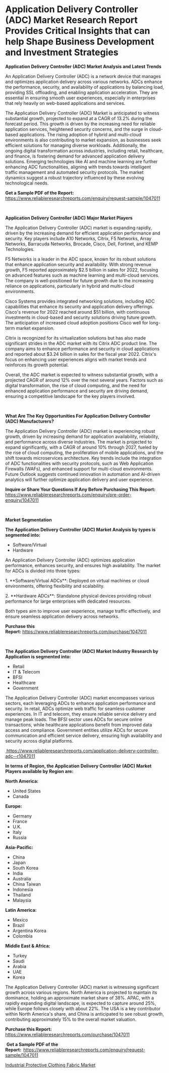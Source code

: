 <p><h1>Application Delivery Controller (ADC) Market Research Report Provides Critical Insights that can help Shape Business Development and Investment Strategies</h1></p><p><strong>Application Delivery Controller (ADC) Market Analysis and Latest Trends</strong></p>
<p><p>An Application Delivery Controller (ADC) is a network device that manages and optimizes application delivery across various networks. ADCs enhance the performance, security, and availability of applications by balancing load, providing SSL offloading, and enabling application acceleration. They are essential in ensuring smooth user experiences, especially in enterprises that rely heavily on web-based applications and services.</p><p>The Application Delivery Controller (ADC) Market is anticipated to witness substantial growth, projected to expand at a CAGR of 13.2% during the forecast period. This growth is driven by the increasing need for reliable application services, heightened security concerns, and the surge in cloud-based applications. The rising adoption of hybrid and multi-cloud environments is also contributing to market expansion, as businesses seek efficient solutions for managing diverse workloads. Additionally, the ongoing digital transformation across industries, including retail, healthcare, and finance, is fostering demand for advanced application delivery solutions. Emerging technologies like AI and machine learning are further enhancing ADC functionalities, aligning with trends towards intelligent traffic management and automated security protocols. The market dynamics suggest a robust trajectory influenced by these evolving technological needs.</p></p>
<p><strong>Get a Sample PDF of the Report:&nbsp;</strong> <a href="https://www.reliableresearchreports.com/enquiry/request-sample/1047011?utm_campaign=3056&utm_medium=2&utm_source=Github&utm_content=ia&utm_term=22032025&utm_id=application-delivery-controller-adc">https://www.reliableresearchreports.com/enquiry/request-sample/1047011</a></p>
<p>&nbsp;</p>
<p><strong>Application Delivery Controller (ADC) Major Market Players</strong></p>
<p><p>The Application Delivery Controller (ADC) market is expanding rapidly, driven by the increasing demand for efficient application performance and security. Key players include A10 Networks, Citrix, F5 Networks, Array Networks, Barracuda Networks, Brocade, Cisco, Dell, Fortinet, and KEMP Technologies.</p><p>F5 Networks is a leader in the ADC space, known for its robust solutions that enhance application security and availability. With strong revenue growth, F5 reported approximately $2.5 billion in sales for 2022, focusing on advanced features such as machine learning and multi-cloud services. The company is well-positioned for future growth due to the increasing reliance on applications, particularly in hybrid and multi-cloud environments.</p><p>Cisco Systems provides integrated networking solutions, including ADC capabilities that enhance its security and application delivery offerings. Cisco's revenue for 2022 reached around $51 billion, with continuous investments in cloud-based and security solutions driving future growth. The anticipation of increased cloud adoption positions Cisco well for long-term market expansion.</p><p>Citrix is recognized for its virtualization solutions but has also made significant strides in the ADC market with its Citrix ADC product line. The company aims to enhance performance and security in cloud applications and reported about $3.24 billion in sales for the fiscal year 2022. Citrix's focus on enhancing user experiences aligns with market trends and reinforces its growth potential.</p><p>Overall, the ADC market is expected to witness substantial growth, with a projected CAGR of around 12% over the next several years. Factors such as digital transformation, the rise of cloud computing, and the need for enhanced application performance and security are driving demand, ensuring a competitive landscape for the key players involved.</p></p>
<p>&nbsp;</p>
<p><strong>What Are The Key Opportunities For Application Delivery Controller (ADC) Manufacturers?</strong></p>
<p><p>The Application Delivery Controller (ADC) market is experiencing robust growth, driven by increasing demand for application availability, reliability, and performance across diverse industries. The market is projected to expand significantly, with a CAGR of around 10% through 2027, fueled by the rise of cloud computing, the proliferation of mobile applications, and the shift towards microservices architecture. Key trends include the integration of ADC functionalities with security protocols, such as Web Application Firewalls (WAFs), and enhanced support for multi-cloud environments. Future Outlook suggests continued innovation in automation and AI-driven analytics will further optimize application delivery and user experience.</p></p>
<p><strong>Inquire or Share Your Questions If Any Before Purchasing This Report:</strong> <a href="https://www.reliableresearchreports.com/enquiry/pre-order-enquiry/1047011?utm_campaign=3056&utm_medium=2&utm_source=Github&utm_content=ia&utm_term=22032025&utm_id=application-delivery-controller-adc">https://www.reliableresearchreports.com/enquiry/pre-order-enquiry/1047011</a></p>
<p>&nbsp;</p>
<p><strong>Market Segmentation</strong></p>
<p><strong>The Application Delivery Controller (ADC) Market Analysis by types is segmented into:</strong></p>
<p><ul><li>Software/Virtual</li><li>Hardware</li></ul></p>
<p><p>An Application Delivery Controller (ADC) optimizes application performance, enhances security, and ensures high availability. The market for ADCs is divided into three types: </p><p>1. **Software/Virtual ADCs**: Deployed on virtual machines or cloud environments, offering flexibility and scalability.</p><p>2. **Hardware ADCs**: Standalone physical devices providing robust performance for large enterprises with dedicated resources. </p><p>Both types aim to improve user experience, manage traffic effectively, and ensure seamless application delivery across networks.</p></p>
<p><strong>Purchase this Report:&nbsp;</strong><a href="https://www.reliableresearchreports.com/purchase/1047011?utm_campaign=3056&utm_medium=2&utm_source=Github&utm_content=ia&utm_term=22032025&utm_id=application-delivery-controller-adc">https://www.reliableresearchreports.com/purchase/1047011</a></p>
<p>&nbsp;</p>
<p><strong>The Application Delivery Controller (ADC) Market Industry Research by Application is segmented into:</strong></p>
<p><ul><li>Retail</li><li>IT & Telecom</li><li>BFSI</li><li>Healthcare</li><li>Government</li></ul></p>
<p><p>The Application Delivery Controller (ADC) market encompasses various sectors, each leveraging ADCs to enhance application performance and security. In retail, ADCs optimize web traffic for seamless customer experiences. In IT and telecom, they ensure reliable service delivery and manage peak loads. The BFSI sector uses ADCs for secure online transactions, while healthcare applications benefit from improved data access and compliance. Government entities utilize ADCs for secure communication and efficient service delivery, ensuring high availability and security across digital platforms.</p></p>
<p><a href="https://www.reliableresearchreports.com/application-delivery-controller-adc--r1047011?utm_campaign=3056&utm_medium=2&utm_source=Github&utm_content=ia&utm_term=22032025&utm_id=application-delivery-controller-adc">&nbsp;https://www.reliableresearchreports.com/application-delivery-controller-adc--r1047011</a></p>
<p><strong>In terms of Region, the Application Delivery Controller (ADC) Market Players available by Region are:</strong></p>
<p>
    <p> <strong> North America: </strong>
        <ul>
            <li>United States</li>
            <li>Canada</li>
        </ul>
        </p> 
    <p> <strong> Europe: </strong>
        <ul>
            <li>Germany</li>
            <li>France</li>
            <li>U.K.</li>
            <li>Italy</li>
            <li>Russia</li>
        </ul>
        </p> 
    <p> <strong> Asia-Pacific: </strong>
        <ul>
            <li>China</li>
            <li>Japan</li>
            <li>South Korea</li>
            <li>India</li>
            <li>Australia</li>
            <li>China Taiwan</li>
            <li>Indonesia</li>
            <li>Thailand</li>
            <li>Malaysia</li>
        </ul>
        </p> 
    <p> <strong> Latin America: </strong>
        <ul>
            <li>Mexico</li>
            <li>Brazil</li>
            <li>Argentina Korea</li>
            <li>Colombia</li>
        </ul>
        </p> 
    <p> <strong> Middle East & Africa: </strong>
        <ul>
            <li>Turkey</li>
            <li>Saudi</li>
            <li>Arabia</li>
            <li>UAE</li>
            <li>Korea</li>
        </ul>
    </p>
    </p>
<p><p>The Application Delivery Controller (ADC) market is witnessing significant growth across various regions. North America is projected to maintain its dominance, holding an approximate market share of 38%. APAC, with a rapidly expanding digital landscape, is expected to capture around 25%, while Europe follows closely with about 22%. The USA is a key contributor within North America's share, and China is anticipated to see robust growth, contributing approximately 15% to the overall market valuation.</p></p>
<p><strong>Purchase this Report: </strong><a href="https://www.reliableresearchreports.com/purchase/1047011?utm_campaign=3056&utm_medium=2&utm_source=Github&utm_content=ia&utm_term=22032025&utm_id=application-delivery-controller-adc">https://www.reliableresearchreports.com/purchase/1047011</a></p>
<p>&nbsp;<strong>Get a Sample PDF of the Report:&nbsp;&nbsp;</strong><a href="https://www.reliableresearchreports.com/enquiry/request-sample/1047011?utm_campaign=3056&utm_medium=2&utm_source=Github&utm_content=ia&utm_term=22032025&utm_id=application-delivery-controller-adc">https://www.reliableresearchreports.com/enquiry/request-sample/1047011</a></p>
<p><strong></strong></p>
<p><p><a href="https://github.com/memorirummy/Market-Research-Report-List-1/blob/main/industrial-protective-clothing-fabric-market.md?utm_campaign=3056&utm_medium=2&utm_source=Github&utm_content=ia&utm_term=22032025&utm_id=application-delivery-controller-adc">Industrial Protective Clothing Fabric Market</a></p></p>